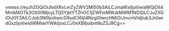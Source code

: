 vmess://eyJhZGQiOiJhdXRvLmZyZWV2Mi50b3AiLCJmaWxlIjoiIiwiaWQiOiI4MmM4OTk3OS00MjcyLTQ5YjktYTZhOC1jZWFmMWJkMWM1NDQiLCJuZXQiOiJ0Y3AiLCJob3N0IjoiIiwicG9ydCI6IjI4Nzg0IiwicHMiOiJmcmVldjIub3JnIiwidGxzIjoiIiwidiI6MiwiYWlkIjoxLCJ0eXBlIjoibm9uZSJ9Cg==
